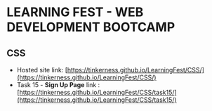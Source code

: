 # LEARNING FEST - WEB DEVELOPMENT BOOTCAMP
## CSS
- Hosted site link: [https://tinkerness.github.io/LearningFest/CSS/](https://tinkerness.github.io/LearningFest/CSS/)
- Task 15 - **Sign Up Page** link : [https://tinkerness.github.io/LearningFest/CSS/task15/](https://tinkerness.github.io/LearningFest/CSS/task15/)
